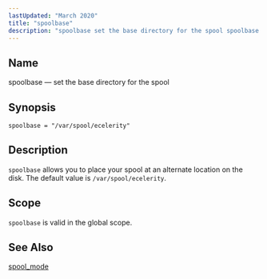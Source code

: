 ```yaml
---
lastUpdated: "March 2020"
title: "spoolbase"
description: "spoolbase set the base directory for the spool spoolbase var spool ecelerity spoolbase allows you to place your spool at an alternate location on the disk The default value is var spool ecelerity spoolbase is valid in the global scope spool mode..."
---
```


<a name="conf.ref.spoolbase"></a> 
## Name

spoolbase — set the base directory for the spool

## Synopsis

`spoolbase = "/var/spool/ecelerity"`

<a name="idp26636304"></a> 
## Description

`spoolbase` allows you to place your spool at an alternate location on the disk. The default value is `/var/spool/ecelerity`.

<a name="idp26639072"></a> 
## Scope

`spoolbase` is valid in the global scope.

<a name="idp26641328"></a> 
## See Also

[spool_mode](/momentum/4/config/ref-spool-mode)